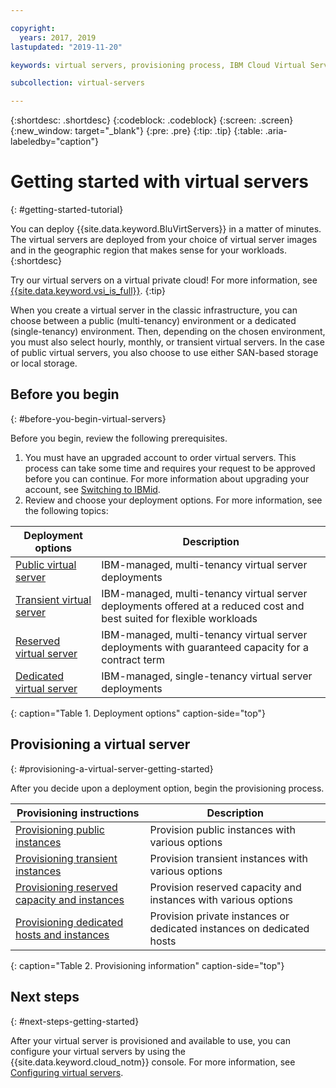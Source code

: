 ```yaml
---

copyright:
  years: 2017, 2019
lastupdated: "2019-11-20"

keywords: virtual servers, provisioning process, IBM Cloud Virtual Servers

subcollection: virtual-servers

---
```


{:shortdesc: .shortdesc}
{:codeblock: .codeblock}
{:screen: .screen}
{:new_window: target="_blank"}
{:pre: .pre}
{:tip: .tip}
{:table: .aria-labeledby="caption"}

# Getting started with virtual servers
{: #getting-started-tutorial}

You can deploy {{site.data.keyword.BluVirtServers}} in a matter of minutes. The virtual servers are deployed from your choice of virtual server images and in the geographic region that makes sense for your workloads.
{:shortdesc}

Try our virtual servers on a virtual private cloud! For more information, see [{{site.data.keyword.vsi_is_full}}](/docs/vpc-on-classic-vsi?topic=vpc-on-classic-vsi-getting-started).
{:tip}

When you create a virtual server in the classic infrastructure, you can choose between a public (multi-tenancy) environment or a dedicated (single-tenancy) environment. Then, depending on the chosen environment, you must also select hourly, monthly, or transient virtual servers. In the case of public virtual servers, you also choose to use either SAN-based storage or local storage.

## Before you begin
{: #before-you-begin-virtual-servers}

Before you begin, review the following prerequisites.

  1. You must have an upgraded account to order virtual servers. This process can take some time and requires your request to be approved before you can continue. For more information about upgrading your account, see [Switching to IBMid](/docs/account?topic=account-unifyingaccounts#unifyingaccounts).
  2. Review and choose your deployment options. For more information, see the following topics:

|              Deployment options                           |  Description                                        |
| --------------------------------------------------------- | --------------------------------------------------- |
|[Public virtual server](/docs/vsi?topic=virtual-servers-about-public-virtual-servers)            | IBM-managed, multi-tenancy virtual server deployments|
|[Transient virtual server](/docs/vsi?topic=virtual-servers-about-vs-transient)| IBM-managed, multi-tenancy virtual server deployments offered at a reduced cost and best suited for flexible workloads |
|[Reserved virtual server](/docs/vsi?topic=virtual-servers-about-reserved-virtual-servers)  | IBM-managed, multi-tenancy virtual server deployments with guaranteed capacity for a contract term |
|[Dedicated virtual server](/docs/vsi?topic=virtual-servers-dedicated-virtual-servers)      | IBM-managed, single-tenancy virtual server deployments            |
{: caption="Table 1. Deployment options" caption-side="top"}   

## Provisioning a virtual server
{: #provisioning-a-virtual-server-getting-started}

After you decide upon a deployment option, begin the provisioning process.

|              Provisioning instructions                                         |  Description                                            |
| -------------------------------------------------------------------------- | ------------------------------------------------------- |
|[Provisioning public instances](/docs/vsi?topic=virtual-servers-ordering-vs-public)                | Provision public instances with various options             |
|[Provisioning transient instances](/docs/vsi?topic=virtual-servers-ordering-vs-transient)                | Provision transient instances with various options            |
|[Provisioning reserved capacity and instances](/docs/vsi?topic=virtual-servers-provisioning-reserved-capacity-and-instances)            | Provision reserved capacity and instances with various options |
|[Provisioning dedicated hosts and instances](/docs/vsi?topic=virtual-servers-provisioning-dedicated-hosts-instances)| Provision private instances or dedicated instances on dedicated hosts|
{: caption="Table 2. Provisioning information" caption-side="top"}

## Next steps
{: #next-steps-getting-started}

After your virtual server is provisioned and available to use, you can configure your virtual servers by using the
{{site.data.keyword.cloud_notm}} console. For more information, see [Configuring virtual servers](/docs/vsi?topic=virtual-servers-configuring-virtual-servers).
